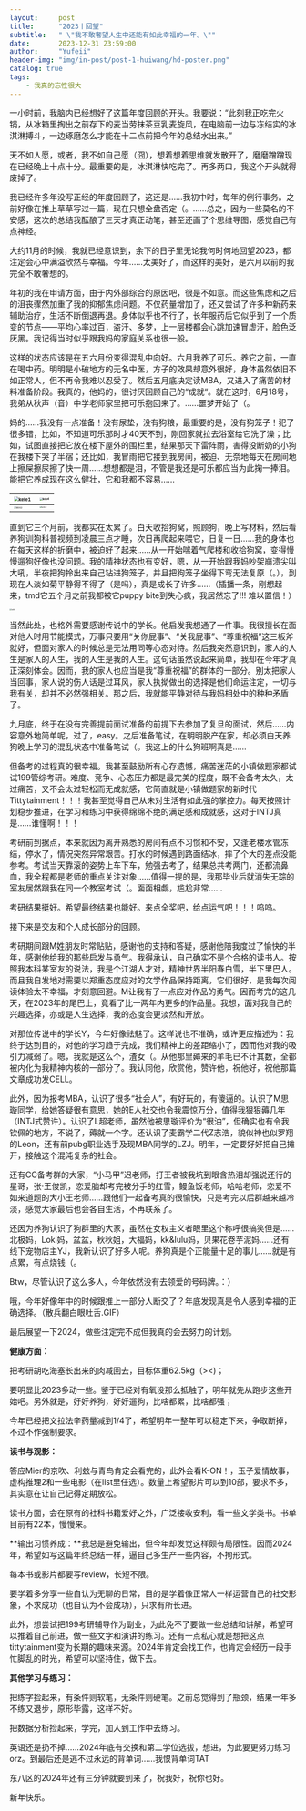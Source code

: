 ```yaml
---
layout:     post
title:      "2023丨回望"
subtitle:   " \"我不敢奢望人生中还能有如此幸福的一年。\""
date:       2023-12-31 23:59:00
author:     "Yufeii"
header-img: "img/in-post/post-1-huiwang/hd-poster.png"
catalog: true
tags:
    - 我真的忘性很大
---
```


一小时前，我脑内已经想好了这篇年度回顾的开头。我要说：“此刻我正吃完火锅，从冰箱里掏出之前存下的麦当劳抹茶豆乳麦旋风，在电脑前一边与冻结实的冰淇淋搏斗，一边琢磨怎么才能在十二点前把今年的总结水出来。”

天不如人愿，或者，我不如自己愿（囧），想着想着思维就发散开了，磨磨蹭蹭现在已经晚上十点十分。最重要的是，冰淇淋快吃完了。再多两口，我这个开头就得废掉了。

我已经许多年没写正经的年度回顾了，这还是……我初中时，每年的例行事务。之前好像在推上草草写过一篇，现在只想全盘否定（。……总之，因为一些莫名的不安感，这次的总结我酝酿了三天才真正动笔，甚至还画了个思维导图，感觉自己有点神经。

大约11月的时候，我就已经意识到，余下的日子里无论我何时何地回望2023，都注定会心中满溢欣然与幸福。今年……太美好了，而这样的美好，是六月以前的我完全不敢奢想的。

年初的我在申请方面，由于内外部综合的原因吧，很是不如意。而这些焦虑和之后的沮丧骤然加重了我的抑郁焦虑问题。不仅药量增加了，还又尝试了许多种新药来辅助治疗，生活不断倒退再退。身体似乎也不行了，长年服药后它似乎到了一个质变的节点——平均心率过百，盗汗、多梦，上一层楼都会心跳加速冒虚汗，脸色泛灰黑。我记得当时似乎跟我妈的家庭关系也很一般。

这样的状态应该是在五六月份变得混乱中向好。六月我养了可乐。养它之前，一直在喝中药。明明是小破地方的无名中医，方子的效果却意外很好，身体虽然依旧不如正常人，但不再令我难以忍受了。然后五月底决定读MBA，又进入了痛苦的材料准备阶段。我真的，他妈的，很讨厌回顾自己的“成就“。就在这时，6月18号，我弟从秋声（音）中学老师家里把可乐抱回来了。……噩梦开始了（。

妈的……我没有一点准备！没有尿垫，没有狗粮，最重要的是，没有狗笼子！犯了很多错，比如，不知道可乐那时才40天不到，刚回家就拉去浴室给它洗了澡；比如，试图直接把它放在楼下屋外的围栏里，结果那天下雷阵雨，害得没断奶的小狗在我楼下哭了半宿；还比如，我冒雨把它接到我房间，被迫、无奈地每天在房间地上擦屎擦尿擦了快一周……想想都是泪，不管是我还是可乐都应当为此掬一捧泪。能把它养成现在这么健壮，它和我都不容易……

| <img src="/in-post/post-1-huiwang/kele1.png" alt="kele1" style="zoom:50%;" /> | <img src="/in-post/post-1-huiwang/kele4.png" alt="kele4" style="zoom: 28%;" /> |
| ------------------------------------------------------------ | ------------------------------------------------------------ |
| <img src="/in-post/post-1-huiwang/kele2.png" alt="kele2" style="zoom:25%;" /> | <img src="/in-post/post-1-huiwang/kele3.jpeg" alt="kele3" style="zoom:20%;" /> |

直到它三个月前，我都实在太累了。白天收拾狗窝，照顾狗，晚上写材料，然后看养狗训狗科普视频到凌晨三点才睡，次日再爬起来喂它，日复一日……我的身体也在每天这样的折磨中，被迫好了起来……从一开始喘着气爬楼和收拾狗窝，变得慢慢遛狗好像也没问题。我的精神状态也有变好，嗯，从一开始跟我妈吵架崩溃尖叫大吼，半夜把狗拎出来自己钻进狗笼子，并且把狗笼子坐得下弯无法复原（。），到现在人淡如菊平静得不得了（是吗），真是成长了许多……（插播一条，刚想起来，tmd它五个月之前我都被它puppy bite到失心疯，我居然忘了!!! 难以置信！）

<img src="/in-post/post-1-huiwang/kele5.jpeg" alt="kele5" style="zoom: 20%;" />

当然此处，也格外需要感谢传说中的学长。他启发我想通了一件事。我很擅长在面对他人时用节能模式，万事只要用“关你屁事”、“关我屁事”、“尊重祝福”这三板斧就好，但面对家人的时候总是无法用同等心态对待。然后我突然意识到，家人的人生是家人的人生，我的人生是我的人生。这句话虽然说起来简单，我却在今年才真正深刻体会。因而，我的家人也应当是我“尊重祝福”的群体的一部分。别太把家人当回事，家人说的伤人话是过耳风，家人执拗做出的选择是他们命运注定，一切与我有关，却并不必然强相关。那之后，我就能平静对待与我妈相处中的种种矛盾了。



九月底，终于在没有完善提前面试准备的前提下去参加了复旦的面试，然后……内容意外地简单呢，过了，easy。之后准备笔试，在明明脱产在家，却必须白天养狗晚上学习的混乱状态中准备笔试（。我这上的什么狗班啊真是……

但备考的过程真的很幸福。我甚至鼓励所有心存遗憾，痛苦迷茫的小镇做题家都试试199管综考研。难度、竞争、心态压力都是最完美的程度，既不会备考太久，太过痛苦，又不会太过轻松而无成就感，它简直就是小镇做题家的新时代Tittytainment！！！我甚至觉得自己从未对生活有如此强的掌控力。每天按照计划稳步推进，在学习和练习中获得绵绵不绝的满足感和成就感，这对于INTJ真是……谁懂啊！！！

考研前到据点，本来就因为离开熟悉的房间有点不习惯和不安，又逢老楼水管冻结，停水了，情况突然异常艰苦。打水的时候遇到路面结冰，摔了个大的差点没能参考。考试当天靠滚的姿势上车下车，勉强去考了，结果总共考两门，还都流鼻血，我全程都是老师的重点关注对象……值得一提的是，我那毕业后就消失无踪的室友居然跟我在同一个教室考试（。面面相觑，尴尬非常……

考研结果挺好。希望最终结果也能好。来点全奖吧，给点运气吧！！！呜呜。



接下来是交友和个人成长部分的回顾。

考研期间跟M姓朋友时常贴贴，感谢他的支持和答疑，感谢他陪我度过了愉快的半年，感谢他给我的那些启发与勇气。我得承认，自己确实不是个合格的读书人。按照我本科某室友的说法，我是个江湖人才对，精神世界半阳春白雪，半下里巴人。而且我自发地对需要以郑重态度应对的文学作品保持距离，它们很好，是我每次阅读体验太不幸福，才刻意回避。M让我有了一点应对作品的勇气。因而考完的这几天，在2023年的尾巴上，竟看了比一两年内更多的作品量。我想，面对我自己的兴趣选择，亦或是人生选择，我的态度会更淡然和开放。

对那位传说中的学长Y，今年好像祛魅了。这样说也不准确，或许更应描述为：我终于达到目的，对他的学习趋于完成，我们精神上的差距缩小了，因而他对我的吸引力减弱了。嗯，我就是这么个，渣女（。从他那里薅来的羊毛已不计其数，全都被内化为我精神内核的一部分了。我认同他，欣赏他，赞许他，祝他好，祝他那篇文章成功发CELL。

此外，因为报考MBA，认识了很多“社会人”，有好玩的，有傻逼的。认识了M思璇同学，给她答疑很有意思，她的E人社交也令我震惊万分，值得我狠狠薅几年（INTJ式赞许）。认识了L超老师，虽然他被思璇评价为“很油”，但确实也有令我钦佩的地方，不说了，薅就一个字。还认识了麦霸学二代Z志浩，貌似神也似罗翔的Leon，还有前pubg职业选手及现MBA同学的LZJ。明年，一定要好好把自己摊开，接触这个混沌复杂的社会。

还有CC备考群的大家，“小马甲”迟老师，打王者被我坑到眼含热泪却强说还行的星哥，张·王俊凯，恋爱脑却考完被分手的红雪，鳗鱼饭老师，哈哈老师，恋爱不如来道题的大小王老师……跟他们一起备考真的很愉快，只是考完以后群越来越冷淡，感觉大家最后也会各自生活，不再联系了。

还因为养狗认识了狗群里的大家，虽然在女权主义者眼里这个称呼很搞笑但是……北极妈，Loki妈，盆盆，秋秋姐，大福妈，kk&lulu妈，贝果花卷芋泥妈……还有线下宠物店主YJ，我新认识了好多人呢。养狗真是个正能量十足的事儿……就是有点累，有点烧钱（。



Btw，尽管认识了这么多人，今年依然没有去领爱的号码牌。：）



哦，今年好像年中的时候跟推上一部分人断交了？年底发现真是令人感到幸福的正确选择。（散兵翻白眼吐舌.GIF）



最后展望一下2024，做些注定完不成但我真的会去努力的计划。

**健康方面：**

把考研胡吃海塞长出来的肉减回去，目标体重62.5kg（><)；

要明显比2023多动一些。鉴于已经对有氧没那么抵触了，明年就先从跑步这些开始吧。另外就是，好好养狗，好好遛狗，比啥都累，比啥都强；

今年已经把文拉法辛药量减到1/4了，希望明年一整年可以稳定下来，争取断掉，不过不作强制要求。

**读书与观影：**

答应Mier的京吹、利兹与青鸟肯定会看完的，此外会看K-ON！，玉子爱情故事，虚构推理2和一些电影（在list里任选）。数量上希望影片可以到10部，要求不多，其实意在让自己记得定期放松。

读书方面，会在原有的社科书籍爱好之外，广泛接收安利，看一些文学类书。书单目前有22本，慢慢来。

**输出习惯养成：**我总是避免输出，但今年却发觉这样颇有局限性。因而2024年，希望如写这篇年终总结一样，逼自己多生产一些内容，不拘形式。

每本书或影片都要写review，长短不限。

要学着多分享一些自认为无聊的日常，目的是学着像正常人一样运营自己的社交形象，不求成功（也自认为不会成功），只求有所长进。

此外，想尝试把199考研辅导作为副业，为此免不了要做一些总结和讲解，希望可以推着自己前进，做一些文字和演讲的练习。还有一点私心就是想把这点tittytainment变为长期的趣味来源。2024年肯定会找工作，也肯定会经历一段手忙脚乱的时光，希望可以坚持住，做下去。

**其他学习与练习：**

把练字捡起来，有条件则软笔，无条件则硬笔。之前总觉得到了瓶颈，结果一年多不练又退步，原形毕露，这样不好。

把数据分析捡起来，学完，加入到工作中去练习。

英语还是扔不掉……2024年底有交换和第二学位选拔，想进，为此要更努力练习orz。到最后还是逃不过永远的背单词……我恨背单词TAT



东八区的2024年还有三分钟就要到来了，祝我好，祝你也好。



新年快乐。